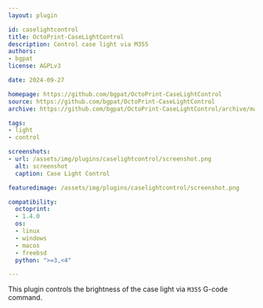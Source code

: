 ```yaml
---
layout: plugin

id: caselightcontrol
title: OctoPrint-CaseLightControl
description: Control case light via M355
authors:
- bgpat
license: AGPLv3

date: 2024-09-27

homepage: https://github.com/bgpat/OctoPrint-CaseLightControl
source: https://github.com/bgpat/OctoPrint-CaseLightControl
archive: https://github.com/bgpat/OctoPrint-CaseLightControl/archive/master.zip

tags:
- light
- control

screenshots:
- url: /assets/img/plugins/caselightcontrol/screenshot.png
  alt: screenshot
  caption: Case Light Control

featuredimage: /assets/img/plugins/caselightcontrol/screenshot.png

compatibility:
  octoprint:
  - 1.4.0
  os:
  - linux
  - windows
  - macos
  - freebsd
  python: ">=3,<4"

---
```


This plugin controls the brightness of the case light via `M355` G-code command.
